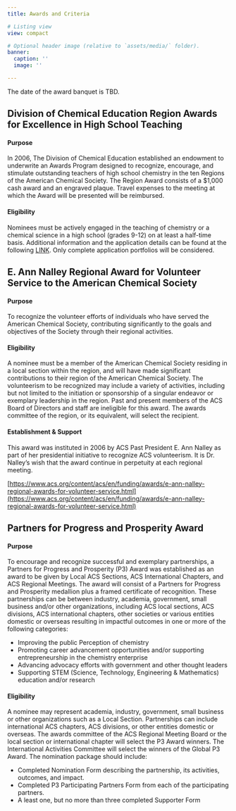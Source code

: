 ```yaml
---
title: Awards and Criteria

# Listing view
view: compact

# Optional header image (relative to `assets/media/` folder).
banner:
  caption: ''
  image: ''

---
```

The date of the award banquet is TBD.

## Division of Chemical Education Region Awards for Excellence in High School Teaching 
#### Purpose
In 2006, The Division of Chemical Education established an endowment to underwrite an Awards Program designed to recognize, encourage, and stimulate outstanding teachers of high school chemistry in the ten Regions of the American Chemical Society. The Region Award consists of a $1,000 cash award and an engraved plaque. Travel expenses to the meeting at which the Award will be presented will be reimbursed. 
#### Eligibility
Nominees must be actively engaged in the teaching of chemistry or a chemical science in a high school (grades 9-12) on at least a half-time basis. 
Additional information and the application details can be found at the following [LINK](https://www.divched.org/award/divched-region-awards-excellence-high-school-teaching). Only complete application portfolios will be considered. 

## E. Ann Nalley Regional Award for Volunteer Service to the American Chemical Society 
#### Purpose
To recognize the volunteer efforts of individuals who have served the American Chemical Society, contributing significantly to the goals and objectives of the Society through their regional activities. 
#### Eligibility
A nominee must be a member of the American Chemical Society residing in a local section within the region, and will have made significant contributions to their region of the American Chemical Society. The volunteerism to be recognized may include a variety of activities, including but not limited to the initiation or sponsorship of a singular endeavor or exemplary leadership in the region. Past and present members of the ACS Board of Directors and staff are ineligible for this award. The awards committee of the region, or its equivalent, will select the recipient. 
#### Establishment & Support
This award was instituted in 2006 by ACS Past President E. Ann Nalley as part of her presidential initiative to recognize ACS volunteerism. It is Dr. Nalley’s wish that the award continue in perpetuity at each regional meeting. 

[https://www.acs.org/content/acs/en/funding/awards/e-ann-nalley-regional-awards-for-volunteer-service.html](https://www.acs.org/content/acs/en/funding/awards/e-ann-nalley-regional-awards-for-volunteer-service.html)

## Partners for Progress and Prosperity Award 
#### Purpose
To encourage and recognize successful and exemplary partnerships, a Partners for Progress and Prosperity (P3) Award was established as an award to be given by Local ACS Sections, ACS International Chapters, and ACS Regional Meetings. The award will consist of a Partners for Progress and Prosperity medallion plus a framed certificate of recognition. These partnerships can be between industry, academia, government, small business and/or other organizations, including ACS local sections, ACS divisions, ACS international chapters, other societies or various entities domestic or overseas resulting in impactful outcomes in one or more of the following categories: 
* Improving the public Perception of chemistry
* Promoting career advancement opportunities and/or supporting entrepreneurship in the chemistry enterprise 
* Advancing advocacy efforts with government and other thought leaders 
* Supporting STEM (Science, Technology, Engineering & Mathematics) education and/or research 
#### Eligibility
A nominee may represent academia, industry, government, small business or other organizations such as a Local Section. Partnerships can include international ACS chapters, ACS divisions, or other entities domestic or overseas. The awards committee of the ACS Regional Meeting Board or the local section or international chapter will select the P3 Award winners. The International Activities Committee will select the winners of the Global P3 Award. 
The nomination package should include: 
* Completed Nomination Form describing the partnership, its activities, outcomes, and impact. 
* Completed P3 Participating Partners Form from each of the participating partners. 
* A least one, but no more than three completed Supporter Form
